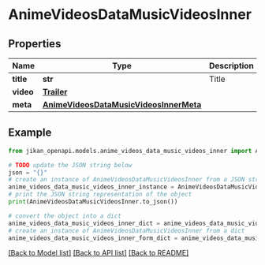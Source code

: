 # AnimeVideosDataMusicVideosInner


## Properties

Name | Type | Description | Notes
------------ | ------------- | ------------- | -------------
**title** | **str** | Title | [optional] 
**video** | [**Trailer**](Trailer.md) |  | [optional] 
**meta** | [**AnimeVideosDataMusicVideosInnerMeta**](AnimeVideosDataMusicVideosInnerMeta.md) |  | [optional] 

## Example

```python
from jikan_openapi.models.anime_videos_data_music_videos_inner import AnimeVideosDataMusicVideosInner

# TODO update the JSON string below
json = "{}"
# create an instance of AnimeVideosDataMusicVideosInner from a JSON string
anime_videos_data_music_videos_inner_instance = AnimeVideosDataMusicVideosInner.from_json(json)
# print the JSON string representation of the object
print(AnimeVideosDataMusicVideosInner.to_json())

# convert the object into a dict
anime_videos_data_music_videos_inner_dict = anime_videos_data_music_videos_inner_instance.to_dict()
# create an instance of AnimeVideosDataMusicVideosInner from a dict
anime_videos_data_music_videos_inner_form_dict = anime_videos_data_music_videos_inner.from_dict(anime_videos_data_music_videos_inner_dict)
```
[[Back to Model list]](../README.md#documentation-for-models) [[Back to API list]](../README.md#documentation-for-api-endpoints) [[Back to README]](../README.md)


